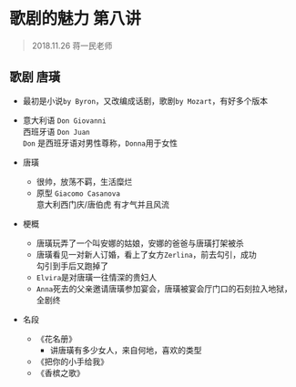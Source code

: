 # 歌剧的魅力 第八讲 
> 2018.11.26 蒋一民老师  

## 歌剧 唐璜  
* 最初是小说`by Byron`，又改编成话剧，歌剧`by Mozart`，有好多个版本  
* 意大利语 `Don Giovanni`  
  西班牙语 `Don Juan`  
  `Don` 是西班牙语对男性尊称，`Donna`用于女性    
* 唐璜  
	* 很帅，放荡不羁，生活糜烂  
	* 原型 `Giacomo Casanova`  
  	意大利西门庆/唐伯虎 有才气并且风流     
* 梗概  
	* 唐璜玩弄了一个叫安娜的姑娘，安娜的爸爸与唐璜打架被杀  
	* 唐璜看见一对新人订婚，看上了女方`Zerlina`，前去勾引，成功  
		勾引到手后又跑掉了  
	* `Elvira`是对唐璜一往情深的贵妇人  
	* `Anna`死去的父亲邀请唐璜参加宴会，唐璜被宴会厅门口的石刻拉入地狱，全剧终  

* 名段
	* 《花名册》
		* 讲唐璜有多少女人，来自何地，喜欢的类型  
	* 《把你的小手给我》
	* 《香槟之歌》  



